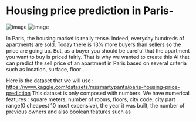 # Housing price prediction in Paris-
                    
![image](https://github.com/user-attachments/assets/86d8dada-515b-4e36-ad2f-d8e4fe516113)
![image](https://github.com/user-attachments/assets/134dc3d5-86d8-40f4-9c00-3079f658a013)


In Paris, the housing market is really tense. Indeed, everyday hundreds of apartments are sold. Today there is 13% more buyers than sellers so the price are going up. But, as a buyer you should be careful that the apartment you want to buy is priced fairly. That is why we wanted to create this AI that can predict the sell price of an apartment in Paris based on several criteria such as location, surface, floor ...

Here is the dataset that we will use : https://www.kaggle.com/datasets/mssmartypants/paris-housing-price-prediction
This dataset is only composed with numbers. We have numerical features : square meters, number of rooms, floors, city code, city part range(0 cheapest 10 most expensive), the year it was built, the number of previous owners and also boolean features such as  
